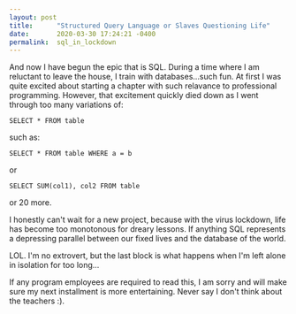 ```yaml
---
layout: post
title:      "Structured Query Language or Slaves Questioning Life"
date:       2020-03-30 17:24:21 -0400
permalink:  sql_in_lockdown
---
```



And now I have begun the epic that is SQL. During a time where I am reluctant to leave the house, I train with databases...such fun. At first I was quite excited about starting a chapter with such relavance to professional programming. However, that excitement quickly died down as I went through too many variations of:
```
SELECT * FROM table
```
such as:
```
SELECT * FROM table WHERE a = b
```
or 
```
SELECT SUM(col1), col2 FROM table 
```
or 20 more. 


I honestly can't wait for a new project, because with the virus lockdown, life has become too monotonous for dreary lessons. If anything SQL represents a depressing parallel between our fixed lives and the database of the world. 

LOL. I'm no extrovert, but the last block is what happens when I'm left alone in isolation for too long...

If any program employees are required to read this, I am sorry and will make sure my next installment is more entertaining. Never say I don't think about the teachers :).
